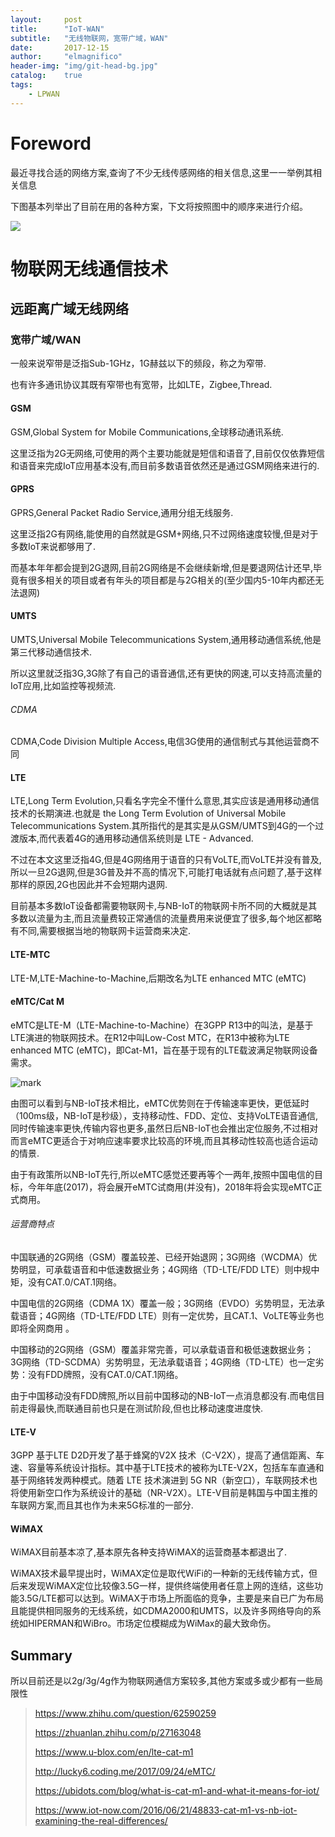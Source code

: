 ```yaml
---
layout:     post
title:      "IoT-WAN"
subtitle:   "无线物联网，宽带广域，WAN"
date:       2017-12-15
author:     "elmagnifico"
header-img: "img/git-head-bg.jpg"
catalog:    true
tags:
    - LPWAN
---
```


# Foreword

最近寻找合适的网络方案,查询了不少无线传感网络的相关信息,这里一一举例其相关信息

下图基本列举出了目前在用的各种方案，下文将按照图中的顺序来进行介绍。

![](http://5b0988e595225.cdn.sohucs.com/images/20171127/de40efdafae04655a1bef0062b2950ce.png)

# 物联网无线通信技术

## 远距离广域无线网络

### 宽带广域/WAN

一般来说窄带是泛指Sub-1GHz，1G赫兹以下的频段，称之为窄带.

也有许多通讯协议其既有窄带也有宽带，比如LTE，Zigbee,Thread.

#### GSM

GSM,Global System for Mobile Communications,全球移动通讯系统.

这里泛指为2G无网络,可使用的两个主要功能就是短信和语音了,目前仅仅依靠短信和语音来完成IoT应用基本没有,而目前多数语音依然还是通过GSM网络来进行的.

#### GPRS

GPRS,General Packet Radio Service,通用分组无线服务.

这里泛指2G有网络,能使用的自然就是GSM+网络,只不过网络速度较慢,但是对于多数IoT来说都够用了.

而基本年年都会提到2G退网,目前2G网络是不会继续新增,但是要退网估计还早,毕竟有很多相关的项目或者有年头的项目都是与2G相关的(至少国内5-10年内都还无法退网)

#### UMTS

UMTS,Universal Mobile Telecommunications System,通用移动通信系统,他是第三代移动通信技术.

所以这里就泛指3G,3G除了有自己的语音通信,还有更快的网速,可以支持高流量的IoT应用,比如监控等视频流.

###### CDMA

CDMA,Code Division Multiple Access,电信3G使用的通信制式与其他运营商不同

#### LTE

LTE,Long Term Evolution,只看名字完全不懂什么意思,其实应该是通用移动通信技术的长期演进.也就是 the Long Term Evolution of Universal Mobile Telecommunications System.其所指代的是其实是从GSM/UMTS到4G的一个过渡版本,而代表着4G的通用移动通信系统则是 LTE - Advanced.

不过在本文这里泛指4G,但是4G网络用于语音的只有VoLTE,而VoLTE并没有普及,所以一旦2G退网,但是3G普及并不高的情况下,可能打电话就有点问题了,基于这样那样的原因,2G也因此并不会短期内退网.

目前基本多数IoT设备都需要物联网卡,与NB-IoT的物联网卡所不同的大概就是其多数以流量为主,而且流量费较正常通信的流量费用来说便宜了很多,每个地区都略有不同,需要根据当地的物联网卡运营商来决定.

#### LTE-MTC

LTE-M,LTE-Machine-to-Machine,后期改名为LTE enhanced MTC (eMTC)

#### eMTC/Cat M

eMTC是LTE-M（LTE-Machine-to-Machine）在3GPP R13中的叫法，是基于LTE演进的物联网技术。在R12中叫Low-Cost MTC，在R13中被称为LTE enhanced MTC (eMTC)，即Cat-M1，旨在基于现有的LTE载波满足物联网设备需求。

![mark](http://p09tzvz74.bkt.clouddn.com/blog/171215/HAH7AiL16i.png?imageslim)

由图可以看到与NB-IoT技术相比，eMTC优势则在于传输速率更快，更低延时（100ms级，NB-IoT是秒级），支持移动性、FDD、定位、支持VoLTE语音通信,同时传输速率更快,传输内容也更多,虽然日后NB-IoT也会推出定位服务,不过相对而言eMTC更适合于对响应速率要求比较高的环境,而且其移动性较高也适合运动的情景.

由于有政策所以NB-IoT先行,所以eMTC感觉还要再等个一两年,按照中国电信的目标，今年年底(2017)，将会展开eMTC试商用(并没有)，2018年将会实现eMTC正式商用。

###### 运营商特点

中国联通的2G网络（GSM）覆盖较差、已经开始退网；3G网络（WCDMA）优势明显，可承载语音和中低速数据业务；4G网络（TD-LTE/FDD LTE）则中规中矩，没有CAT.0/CAT.1网络。

中国电信的2G网络（CDMA 1X）覆盖一般；3G网络（EVDO）劣势明显，无法承载语音；4G网络（TD-LTE/FDD LTE）则有一定优势，且CAT.1、VoLTE等业务也即将全网商用 。

中国移动的2G网络（GSM）覆盖非常完善，可以承载语音和极低速数据业务；3G网络（TD-SCDMA）劣势明显，无法承载语音；4G网络（TD-LTE）也一定劣势：没有FDD牌照，没有CAT.0/CAT.1网络。

由于中国移动没有FDD牌照,所以目前中国移动的NB-IoT一点消息都没有.而电信目前走得最快,而联通目前也只是在测试阶段,但也比移动速度进度快.

#### LTE-V

3GPP 基于LTE D2D开发了基于蜂窝的V2X 技术（C-V2X），提高了通信距离、车速、容量等系统设计指标。其中基于LTE技术的被称为LTE-V2X，包括车车直通和基于网络转发两种模式。随着 LTE 技术演进到 5G NR（新空口），车联网技术也将使用新空口作为系统设计的基础（NR-V2X）。LTE-V目前是韩国与中国主推的车联网方案,而且其也作为未来5G标准的一部分.

#### WiMAX

WiMAX目前基本凉了,基本原先各种支持WiMAX的运营商基本都退出了.

WiMAX技术最早提出时，WiMAX定位是取代WiFi的一种新的无线传输方式，但后来发现WiMAX定位比较像3.5G一样，提供终端使用者任意上网的连结，这些功能3.5G/LTE都可以达到。WiMAX于市场上所面临的竞争，主要是来自已广为布局且能提供相同服务的无线系统，如CDMA2000和UMTS，以及许多网络导向的系统如HIPERMAN和WiBro。市场定位模糊成为WiMax的最大致命伤。

## Summary

所以目前还是以2g/3g/4g作为物联网通信方案较多,其他方案或多或少都有一些局限性

> https://www.zhihu.com/question/62590259
>
> https://zhuanlan.zhihu.com/p/27163048
>
> https://www.u-blox.com/en/lte-cat-m1
>
> http://lucky6.coding.me/2017/09/24/eMTC/
>
> https://ubidots.com/blog/what-is-cat-m1-and-what-it-means-for-iot/
>
> https://www.iot-now.com/2016/06/21/48833-cat-m1-vs-nb-iot-examining-the-real-differences/
>
>
>
>
>
>
>
>
>
>
